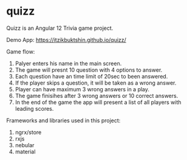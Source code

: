 # quizz

Quizz is an Angular 12 Trivia game project.

Demo App: https://itzikbuktshin.github.io/quizz/

Game flow:
  1. Palyer enters his name in the main screen.
  2. The game will presnt 10 question with 4 options to answer.
  3. Each question have an time limit of 20sec to been answered.
  4. If the player skips a question, it will be taken as a wrong answer.
  5. Player can have maximum 3 wrong answers in a play.
  6. The game finisihes after 3 wrong answers or 10 correct answers.
  7. In the end of the game the app will present a list of all players with leading scores.

Frameworks and libraries used in this project:
  1. ngrx/store
  2. rxjs
  3. nebular
  4. material
